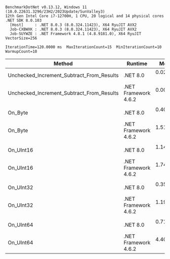 ```

BenchmarkDotNet v0.13.12, Windows 11 (10.0.22631.3296/23H2/2023Update/SunValley3)
12th Gen Intel Core i7-12700H, 1 CPU, 20 logical and 14 physical cores
.NET SDK 8.0.103
  [Host]     : .NET 8.0.3 (8.0.324.11423), X64 RyuJIT AVX2
  Job-CXBWXK : .NET 8.0.3 (8.0.324.11423), X64 RyuJIT AVX2
  Job-SUYWZE : .NET Framework 4.8.1 (4.8.9181.0), X64 RyuJIT VectorSize=256

IterationTime=120.0000 ms  MaxIterationCount=15  MinIterationCount=10
WarmupCount=10

```

| Method                                    | Runtime              |      Mean |     Error |    StdDev |    Median | Ratio | RatioSD |
|-------------------------------------------|----------------------|----------:|----------:|----------:|----------:|------:|--------:|
| Unchecked_Increment_Subtract_From_Results | .NET 8.0             | 0.0280 ns | 0.0372 ns | 0.0348 ns | 0.0150 ns |     ? |       ? |
| Unchecked_Increment_Subtract_From_Results | .NET Framework 4.6.2 | 0.0056 ns | 0.0114 ns | 0.0075 ns | 0.0011 ns |     ? |       ? |
|                                           |                      |           |           |           |           |       |         |
| On_Byte                                   | .NET 8.0             | 0.4004 ns | 0.0462 ns | 0.0410 ns | 0.4006 ns |  1.00 |    0.00 |
| On_Byte                                   | .NET Framework 4.6.2 | 1.5147 ns | 0.0492 ns | 0.0326 ns | 1.5094 ns |  3.82 |    0.37 |
|                                           |                      |           |           |           |           |       |         |
| On_UInt16                                 | .NET 8.0             | 1.1452 ns | 0.0574 ns | 0.0537 ns | 1.1457 ns |  1.00 |    0.00 |
| On_UInt16                                 | .NET Framework 4.6.2 | 1.7413 ns | 0.0473 ns | 0.0313 ns | 1.7405 ns |  1.52 |    0.08 |
|                                           |                      |           |           |           |           |       |         |
| On_UInt32                                 | .NET 8.0             | 0.3597 ns | 0.0363 ns | 0.0321 ns | 0.3575 ns |  1.00 |    0.00 |
| On_UInt32                                 | .NET Framework 4.6.2 | 1.1963 ns | 0.0463 ns | 0.0335 ns | 1.1829 ns |  3.38 |    0.27 |
|                                           |                      |           |           |           |           |       |         |
| On_UInt64                                 | .NET 8.0             | 0.7126 ns | 0.0384 ns | 0.0340 ns | 0.7083 ns |  1.00 |    0.00 |
| On_UInt64                                 | .NET Framework 4.6.2 | 4.4020 ns | 0.1619 ns | 0.1514 ns | 4.3903 ns |  6.20 |    0.46 |
